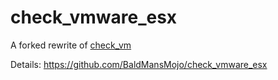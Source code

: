 # check_vmware_esx

A forked rewrite of [check_vm](01_19_03_check_vmware_api.md)

Details: https://github.com/BaldMansMojo/check_vmware_esx
